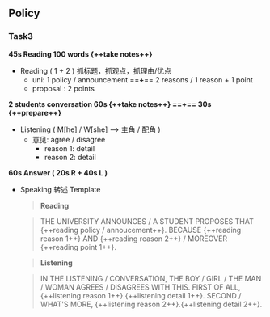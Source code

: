 ## Policy

### Task3

**45s Reading 100 words {++take notes++}**

- Reading ( 1 + 2 ) 抓标题，抓观点，抓理由/优点
    - uni: 1 policy / announcement ==**+**== 2 reasons / 1 reason + 1 point
    - proposal : 2 points

**2 students conversation 60s {++take notes++}  ==+==  30s {++prepare++}**

- Listening ( M[he] / W[she] --> 主角 / 配角 )
    - 意见: agree / disagree
        - reason 1: detail
        - reason 2: detail
    
**60s Answer ( 20s R + 40s L )**

- Speaking 转述 Template

    > **Reading**
    
    > THE UNIVERSITY ANNOUNCES / A STUDENT PROPOSES THAT {++reading policy / annoucement++}. BECAUSE {++reading reason 1++} AND  {++reading reason 2++} / MOREOVER {++reading point 1++}. 

    > **Listening**
    
    > IN THE LISTENING / CONVERSATION, THE BOY / GIRL / THE MAN / WOMAN AGREES / DISAGREES WITH THIS. FIRST OF ALL, {++listening reason 1++}.{++listening detail 1++}. SECOND / WHAT'S MORE, {++listening reason 2++}.{++listening detail 2++}.